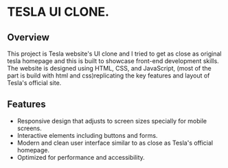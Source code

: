 # TESLA UI CLONE.
## Overview
This project is Tesla website's UI clone and I tried to get as close as original tesla homepage and this is built to showcase front-end development skills. The website is designed using HTML, CSS, and JavaScript, (most of the part is build with html and css)replicating the key features and layout of Tesla's official site. <br>
## Features  
- Responsive design that adjusts to screen sizes specially for mobile screens.
- Interactive elements including buttons and forms.
- Modern and clean user interface similar to as close as Tesla's official homepage.
- Optimized for performance and accessibility.
